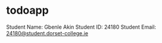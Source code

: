 # todoapp


Student Name: Gbenle Akin
Student ID: 24180
Student Email: 24180@student.dorset-college.ie
